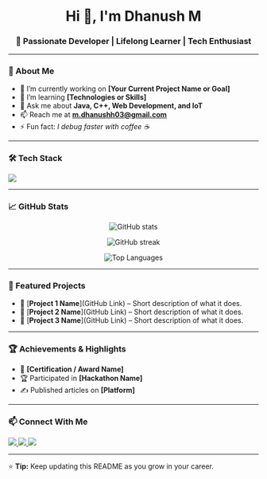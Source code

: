 <h1 align="center">Hi 👋, I'm Dhanush M</h1>
<h3 align="center">🚀 Passionate Developer | Lifelong Learner | Tech Enthusiast</h3>

---

### 🌟 About Me
- 🎯 I’m currently working on **[Your Current Project Name or Goal]**
- 🌱 I’m learning **[Technologies or Skills]**
- 💬 Ask me about **Java, C++, Web Development, and IoT**
- 📫 Reach me at **m.dhanushh03@gmail.com**
- ⚡ Fun fact: *I debug faster with coffee ☕*

---

### 🛠️ Tech Stack
<p align="left">
  <img src="https://skillicons.dev/icons?i=java,cpp,python,php,html,css,mysql,github" />
</p>

---

### 📈 GitHub Stats
<p align="center">
  <img src="https://github-readme-stats.vercel.app/api?username=DHANUSH05M&show_icons=true&theme=tokyonight" alt="GitHub stats" />
</p>
<p align="center">
  <img src="https://github-readme-streak-stats.herokuapp.com/?user=DHANUSH05M&theme=tokyonight" alt="GitHub streak" />
</p>
<p align="center">
  <img src="https://github-readme-stats.vercel.app/api/top-langs/?username=DHANUSH05M&layout=compact&theme=tokyonight" alt="Top Languages" />
</p>

---

### 📌 Featured Projects
- 🔹 [**Project 1 Name**](GitHub Link) – Short description of what it does.
- 🔹 [**Project 2 Name**](GitHub Link) – Short description of what it does.
- 🔹 [**Project 3 Name**](GitHub Link) – Short description of what it does.

---

### 🏆 Achievements & Highlights
- 🥇 **[Certification / Award Name]**
- 🏆 Participated in **[Hackathon Name]**
- ✍️ Published articles on **[Platform]**

---

### 📫 Connect With Me
<p align="left">
  <a href="https://linkedin.com/in/yourlinkedin" target="_blank">
    <img src="https://skillicons.dev/icons?i=linkedin" />
  </a>
  <a href="mailto:your.email@example.com">
    <img src="https://skillicons.dev/icons?i=gmail" />
  </a>
  <a href="https://github.com/DHANUSH05M" target="_blank">
    <img src="https://skillicons.dev/icons?i=github" />
  </a>
</p>

---

⭐ **Tip:** Keep updating this README as you grow in your career.

